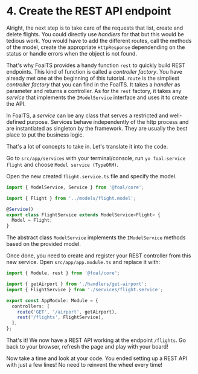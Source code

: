 # 4. Create the REST API endpoint

Alright, the next step is to take care of the requests that list, create and delete flights. You could directly use *handlers* for that but this would be tedious work. You would have to add the different routes, call the methods of the model, create the appropriate `HttpResponse` dependending on the status or handle errors when the object is not found.

That's why FoalTS provides a handy function `rest` to quickly build REST endpoints. This kind of function is called a *controller factory*. You have already met one at the beginning of this tutorial. `route` is the simpliest *controller factory* that you can find in the FoalTS. It takes a *handler* as parameter and returns a controller. As for the `rest` factory, it takes any *service* that implements the `IModelService` interface and uses it to create the API.

In FoalTS, a *service* can be any class that serves a restricted and well-defined purpose. Services behave independently of the http process and are instantiated as singleton by the framework. They are usually the best place to put the business logic.

That's a lot of concepts to take in. Let's translate it into the code.

Go to `src/app/services` with your terminal/console, run `yo foal:service flight` and choose `Model service (TypeORM)`.

Open the new created `flight.service.ts` file and specify the model.

```typescript
import { ModelService, Service } from '@foal/core';

import { Flight } from '../models/flight.model';

@Service()
export class FlightService extends ModelService<Flight> {
  Model = Flight;
}

```

The abstract class `ModelService` implements the `IModelService` methods based on the provided model.

Once done, you need to create and register your REST controller from this new service. Open `src/app/app.module.ts` and replace it with:

```typescript
import { Module, rest } from '@foal/core';

import { getAirport } from './handlers/get-airport';
import { FlightService } from './services/flight.service';

export const AppModule: Module = {
  controllers: [
    route('GET', '/airport', getAirport),
    rest('/flights', FlightService),
  ],
};

```

That's it! We now have a REST API working at the endpoint `/flights`. Go back to your browser, refresh the page and play with your board!

Now take a time and look at your code. You ended setting up a REST API with just a few lines! No need to reinvent the wheel every time!
